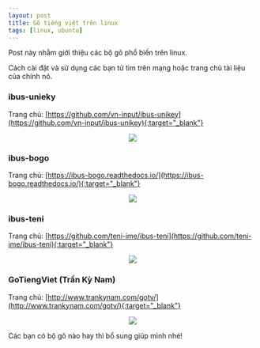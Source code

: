 ```yaml
---
layout: post
title: Gõ tiếng việt trên linux
tags: [linux, ubuntu]
---
```

Post này nhằm giới thiệu các bộ gõ phổ biến trên linux.

Cách cài đặt và sử dụng các bạn tử tìm trên mạng hoặc trang chủ tài liệu của chính nó.

### ibus-unieky
Trang chủ: [https://github.com/vn-input/ibus-unikey](https://github.com/vn-input/ibus-unikey){:target="_blank"} 


<div style="text-align: center;">
	<img src="https://i.imgur.com/9kj3VYF.png">
</div>

### ibus-bogo
Trang chủ: [https://ibus-bogo.readthedocs.io/](https://ibus-bogo.readthedocs.io/){:target="_blank"} 

<div style="text-align: center;">
	<img src="https://i.imgur.com/kX8k6B0.png">
</div>

### ibus-teni
Trang chủ: [https://github.com/teni-ime/ibus-teni](https://github.com/teni-ime/ibus-teni){:target="_blank"} 

<div style="text-align: center;">
	<img src="https://i.imgur.com/T6ZLwi7.png">
</div>

### GoTiengViet (Trần Kỳ Nam)
Trang chủ: [http://www.trankynam.com/gotv/](http://www.trankynam.com/gotv/){:target="_blank"}

<div style="text-align: center;">
	<img src="https://i.imgur.com/6QA9Q5T.png">
</div>



Các bạn có bộ gõ nào hay thì bổ sung giúp mình nhé!